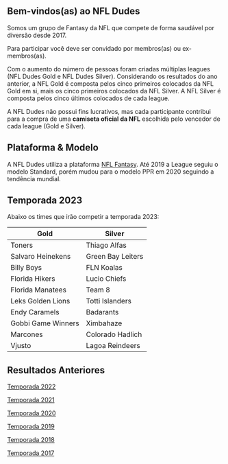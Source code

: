 ## Bem-vindos(as) ao NFL Dudes

Somos um grupo de Fantasy da NFL que compete de forma saudável por diversão desde 2017.

Para participar você deve ser convidado por membros(as) ou ex-membros(as).

Com o aumento do número de pessoas foram criadas múltiplas leagues (NFL Dudes Gold e NFL Dudes Silver). Considerando os resultados do ano anterior, a NFL Gold é composta pelos cinco primeiros colocados da NFL Gold em si, mais os cinco primeiros colocados da NFL Silver. A NFL Silver é composta pelos cinco últimos colocados de cada league.

A NFL Dudes não possui fins lucrativos, mas cada participante contribui para a compra de uma **camiseta oficial da NFL** escolhida pelo vencedor de cada league (Gold e Silver).

## Plataforma & Modelo

A NFL Dudes utiliza a plataforma [NFL Fantasy](https://fantasy.nfl.com/). Até 2019 a League seguiu o modelo Standard, porém mudou para o modelo PPR em 2020 seguindo a tendência mundial.

## Temporada 2023

Abaixo os times que irão competir a temporada 2023:

| Gold                                  | Silver                                |
| ------------------------------------- | ------------------------------------- |
| Toners                                | Thiago Alfas                          |
| Salvaro Heinekens                     | Green Bay Leiters                     |
| Billy Boys                            | FLN Koalas                            |
| Florida Hikers                        | Lucio Chiefs                          |
| Florida Manatees                      | Team 8                                |
| Leks Golden Lions                     | Totti Islanders                       |
| Endy Caramels                         | Badarants                             |
| Gobbi Game Winners                    | Ximbahaze                             |
| Marcones                              | Colorado Hadlich                      |
| Vjusto                                | Lagoa Reindeers                       |

## Resultados Anteriores

[Temporada 2022](season-2022.md)

[Temporada 2021](season-2021.md)

[Temporada 2020](season-2020.md)

[Temporada 2019](season-2019.md)

[Temporada 2018](season-2018.md)

[Temporada 2017](season-2017.md)
